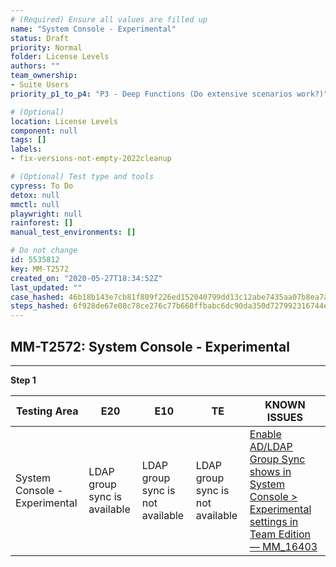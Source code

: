```yaml
---
# (Required) Ensure all values are filled up
name: "System Console - Experimental"
status: Draft
priority: Normal
folder: License Levels
authors: ""
team_ownership: 
- Suite Users
priority_p1_to_p4: "P3 - Deep Functions (Do extensive scenarios work?)"

# (Optional)
location: License Levels
component: null
tags: []
labels: 
- fix-versions-not-empty-2022cleanup

# (Optional) Test type and tools
cypress: To Do
detox: null
mmctl: null
playwright: null
rainforest: []
manual_test_environments: []

# Do not change
id: 5535812
key: MM-T2572
created_on: "2020-05-27T18:34:52Z"
last_updated: ""
case_hashed: 46b18b143e7cb81f809f226ed152040799dd13c12abe7435aa07b8ea7a76ddec7a83f73af9f561fcdb0439c80988f380
steps_hashed: 6f928de67e08c78ce276c77b660ffbabc6dc90da350d727992316744e5a4aeab64f5e0946327c4c4002dc9f569ef5e78
---
```


<!-- (Auto-generated) Based on frontmatter's "key" and "name" -->

## MM-T2572: System Console - Experimental

---

**Step 1**

| Testing Area                  | E20                          | E10                              | TE                               | KNOWN ISSUES                                                                                                                                              |
| ----------------------------- | ---------------------------- | -------------------------------- | -------------------------------- | --------------------------------------------------------------------------------------------------------------------------------------------------------- |
| System Console - Experimental | LDAP group sync is available | LDAP group sync is not available | LDAP group sync is not available | [Enable AD/LDAP Group Sync shows in System Console > Experimental settings in Team Edition — MM\_16403](https://mattermost.atlassian.net/browse/MM-16403) |
